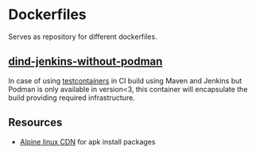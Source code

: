 # Dockerfiles
Serves as repository for different dockerfiles.

## [dind-jenkins-without-podman](./dind-jenkins-without-podman/readme.md)
In case of using [testcontainers](https://www.testcontainers.org/) in CI build using Maven and Jenkins but 
Podman is only available in version<3, this container will encapsulate the build providing required infrastructure. 

## Resources
- [Alpine linux CDN](https://dl-cdn.alpinelinux.org/alpine/v3.14/) for apk install packages
